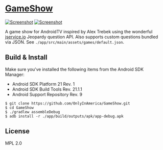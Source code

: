 # [GameShow](https://github.com/OnlyInAmerica/Gameshow)

[![Screenshot](http://i.imgur.com/rU8QmaK.png)](http://i.imgur.com/rU8QmaK.png)
[![Screenshot](http://i.imgur.com/e4aJZZh.jpg)](http://i.imgur.com/e4aJZZh.jpg)


A game show for AndroidTV inspired by Alex Trebek using the wonderful [jservice.io](http://jservice.io/) Jeopardy question API.
Also supports custom questions bundled via JSON. See `./app/src/main/assets/games/default.json`.

## Build & Install

Make sure you've installed the following items from the Android SDK Manager:

+ Android SDK Platform 21 Rev. 1
+ Android SDK Build Tools Rev. 21.1.1
+ Android Support Repository Rev. 9

```
$ git clone https://github.com/OnlyInAmerica/GameShow.git
$ cd GameShow
$ ./gradlew assembleDebug
$ adb install -r ./app/build/outputs/apk/app-debug.apk
```

## License

MPL 2.0

